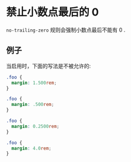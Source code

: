 # 禁止小数点最后的 0

`no-trailing-zero` 规则会强制小数点最后不能有 0 .

## 例子

当启用时，下面的写法是不被允许的:

```scss
.foo {
  margin: 1.500rem;
}

.foo {
  margin: .500rem;
}

.foo {
  margin: 0.2500rem;
}

.foo {
  margin: 4.0rem;
}
```

